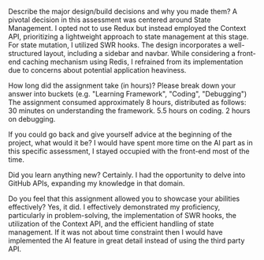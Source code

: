 Describe the major design/build decisions and why you made them?
A pivotal decision in this assessment was centered around State Management. I opted not to use Redux but instead employed the Context API, prioritizing a lightweight approach to state management at this stage. For state mutation, I utilized SWR hooks. The design incorporates a well-structured layout, including a sidebar and navbar. While considering a front-end caching mechanism using Redis, I refrained from its implementation due to concerns about potential application heaviness.

How long did the assignment take (in hours)? Please break down your answer into buckets (e.g. "Learning Framework", "Coding", "Debugging")
The assignment consumed approximately 8 hours, distributed as follows:
30 minutes on understanding the framework.
5.5 hours on coding.
2 hours on debugging.



If you could go back and give yourself advice at the beginning of the project, what would it be?
I would have spent more time on the AI part as in this specific assessment, I stayed occupied with the front-end most of the time. 

Did you learn anything new?
Certainly. I had the opportunity to delve into GitHub APIs, expanding my knowledge in that domain.


Do you feel that this assignment allowed you to showcase your abilities effectively?
Yes, it did. I effectively demonstrated my proficiency, particularly in problem-solving, the implementation of SWR hooks, the utilization of the Context API, and the efficient handling of state management. If it was not about time constraint then I would have implemented the AI feature in great detail instead of using the third party API.

